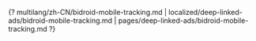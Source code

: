 {? multilang/zh-CN/bidroid-mobile-tracking.md | localized/deep-linked-ads/bidroid-mobile-tracking.md | pages/deep-linked-ads/bidroid-mobile-tracking.md ?}
